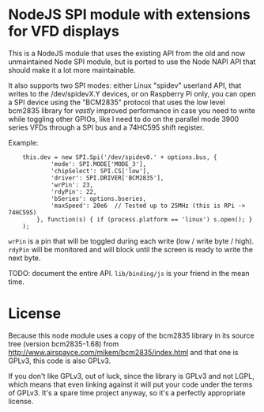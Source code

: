 # NodeJS SPI module with extensions for VFD displays

This is a NodeJS module that uses the existing API from the old and now unmaintained Node SPI module, but
is ported to use the Node NAPI API that should make it a lot more maintainable.

It also supports two SPI modes: either Linux "spidev" userland API, that writes to the /dev/spidevX.Y devices, or
on Raspberry Pi only, you can open a SPI device using the "BCM2835" protocol that uses the low level bcm2835 library
for _vastly_ improved performance in case you need to write while toggling other GPIOs, like I need to do on the parallel
mode 3900 series VFDs through a SPI bus and a 74HC595 shift register.

Example:

```
    this.dev = new SPI.Spi('/dev/spidev0.' + options.bus, {
            'mode': SPI.MODE['MODE_3'],
            'chipSelect': SPI.CS['low'],
            'driver': SPI.DRIVER['BCM2835'],
            'wrPin': 23,
            'rdyPin': 22,
            'bSeries': options.bseries,
            'maxSpeed': 20e6  // Tested up to 25MHz (this is RPi -> 74HC595)
        }, function(s) { if (process.platform == 'linux') s.open(); }
    );
```

`wrPin` is a pin that will be toggled during each write (low / write byte / high). `rdyPin` will be monitored and will block until the screen is ready to write the next byte.

TODO: document the entire API. `lib/binding/js` is your friend in the mean time.

# License

Because this node module uses a copy of the bcm2835 library in its source tree (version bcm2835-1.68) from http://www.airspayce.com/mikem/bcm2835/index.html and that one is GPLv3, this code is also GPLv3.

If you don't like GPLv3, out of luck, since the library is GPLv3 and not LGPL, which means that even linking against it will put your code under the terms of GPLv3. It's a spare time project anyway, so it's a perfectly appropriate license.